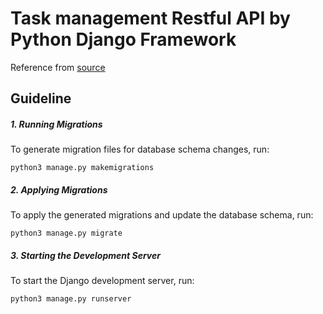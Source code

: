 # Task management Restful API by Python Django Framework

Reference from [source](https://mariomthree.medium.com/building-a-restful-api-with-python-creating-a-simple-task-management-406263a73668)

## Guideline

##### 1. Running Migrations
To generate migration files for database schema changes, run:
```
python3 manage.py makemigrations
```

##### 2. Applying Migrations
To apply the generated migrations and update the database schema, run:
```
python3 manage.py migrate
```

##### 3. Starting the Development Server
To start the Django development server, run:
```
python3 manage.py runserver
```
